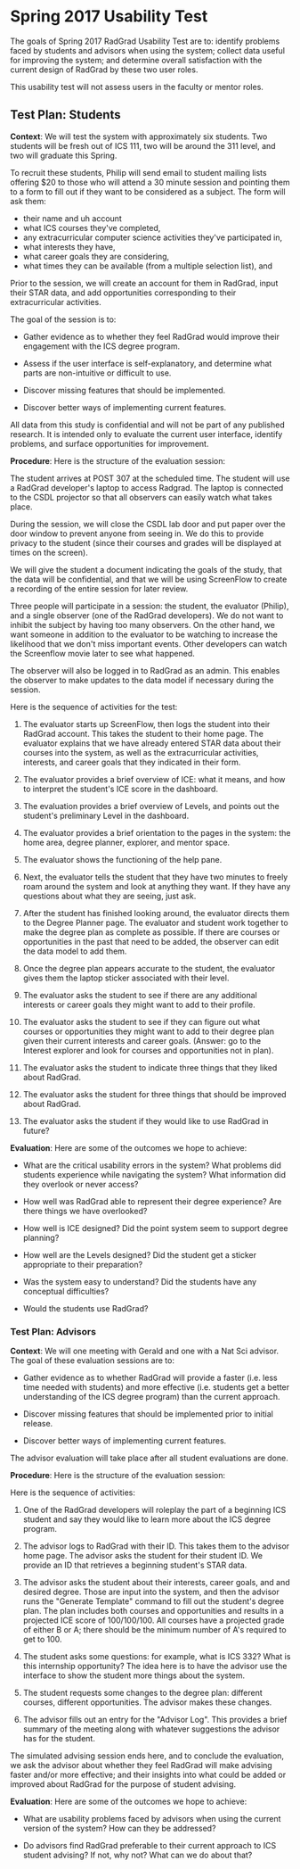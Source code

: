 # Spring 2017 Usability Test

The goals of Spring 2017 RadGrad Usability Test are to: identify problems faced by students and advisors when using the system; collect data useful for improving the system; and determine overall satisfaction with the current design of RadGrad by these two user roles. 

This usability test will not assess users in the faculty or mentor roles.

## Test Plan: Students

**Context**: We will test the system with approximately six students. Two students will be fresh out of ICS 111, two will be around the 311 level, and two will graduate this Spring.  

To recruit these students, Philip will send email to student mailing lists offering $20 to those who will attend a 30 minute session and pointing them to a form to fill out if they want to be considered as a subject. The form will ask them:
 
 * their name and uh account
 * what ICS courses they've completed,
 * any extracurricular computer science activities they've participated in, 
 * what interests they have, 
 * what career goals they are considering, 
 * what times they can be available (from a multiple selection list), and 

Prior to the session, we will create an account for them in RadGrad, input their STAR data, and add opportunities corresponding to their extracurricular activities.  

The goal of the session is to:

  * Gather evidence as to whether they feel RadGrad would improve their engagement with the ICS degree program.
  
  * Assess if the user interface is self-explanatory, and determine what parts are non-intuitive or difficult to use.

  * Discover missing features that should be implemented.

  * Discover better ways of implementing current features.
  
All data from this study is confidential and will not be part of any published research. It is intended only to evaluate the current user interface, identify problems, and surface opportunities for improvement.

**Procedure**: Here is the structure of the evaluation session:

The student arrives at POST 307 at the scheduled time.  The student will use a RadGrad developer's laptop to access Radgrad. The laptop is connected to the CSDL projector so that all observers can easily watch what takes place.  

During the session, we will close the CSDL lab door and put paper over the door window to prevent anyone from seeing in. We do this to provide privacy to the student (since their courses and grades will be displayed at times on the screen). 

We will give the student a document indicating the goals of the study, that the data will be confidential, and that we will be using ScreenFlow to create a recording of the entire session for later review.
 
Three people will participate in a session: the student, the evaluator (Philip), and a single observer (one of the RadGrad developers).  We do not want to inhibit the subject by having too many observers. On the other hand, we want someone in addition to the evaluator to be watching to increase the likelihood that we don't miss important events.  Other developers can watch the Screenflow movie later to see what happened.

The observer will also be logged in to RadGrad as an admin. This enables the observer to make updates to the data model if necessary during the session.

Here is the sequence of activities for the test:

1. The evaluator starts up ScreenFlow, then logs the student into their RadGrad account. This takes the student to their home page. The evaluator explains that we have already entered STAR data about their courses into the system, as well as the extracurricular activities, interests, and career goals that they indicated in their form. 

2. The evaluator provides a brief overview of ICE: what it means, and how to interpret the student's ICE score in the dashboard.

3. The evaluation provides a brief overview of Levels, and points out the student's preliminary Level in the dashboard. 

4. The evaluator provides a brief orientation to the pages in the system: the home area, degree planner, explorer, and mentor space. 

5. The evaluator shows the functioning of the help pane.

6. Next, the evaluator tells the student that they have two minutes to freely roam around the system and look at anything they want. If they have any questions about what they are seeing, just ask. 

7. After the student has finished looking around, the evaluator directs them to the Degree Planner page. The evaluator and student work together to make the degree plan as complete as possible. If there are courses or opportunities in the past that need to be added, the observer can edit the data model to add them.

8. Once the degree plan appears accurate to the student, the evaluator gives them the laptop sticker associated with their level.

9. The evaluator asks the student to see if there are any additional interests or career goals they might want to add to their profile.

10. The evaluator asks the student to see if they can figure out what courses or opportunities they might want to add to their degree plan given their current interests and career goals. (Answer: go to the Interest explorer and look for courses and opportunities not in plan).

11. The evaluator asks the student to indicate three things that they liked about RadGrad.

12. The evaluator asks the student for three things that should be improved about RadGrad.
 
13. The evaluator asks the student if they would like to use RadGrad in future?

**Evaluation**: Here are some of the outcomes we hope to achieve:

* What are the critical usability errors in the system? What problems did students experience while navigating the system? What information did they overlook or never access?

* How well was RadGrad able to represent their degree experience? Are there things we have overlooked?

* How well is ICE designed? Did the point system seem to support degree planning?

* How well are the Levels designed? Did the student get a sticker appropriate to their preparation?
 
* Was the system easy to understand? Did the students have any conceptual difficulties?

* Would the students use RadGrad?

### Test Plan: Advisors

**Context**: We will one meeting with Gerald and one with a Nat Sci advisor. The goal of these evaluation sessions are to:

  * Gather evidence as to whether RadGrad will provide a faster (i.e. less time needed with students) and more effective (i.e. students get a better understanding of the ICS degree program) than the current approach. 

  * Discover missing features that should be implemented prior to initial release.

  * Discover better ways of implementing current features.
  
The advisor evaluation will take place after all student evaluations are done. 
   
**Procedure**: Here is the structure of the evaluation session:

Here is the sequence of activities:

1. One of the RadGrad developers will roleplay the part of a beginning ICS student and say they would like to learn more about the ICS degree program.  

2. The advisor logs to RadGrad with their ID. This takes them to the advisor home page.  The advisor asks the student for their student ID. We provide an ID that retrieves a beginning student's STAR data. 

3. The advisor asks the student about their interests, career goals, and and desired degree. Those are input into the system, and then the advisor runs the "Generate Template" command to fill out the student's degree plan.  The plan includes both courses and opportunities and results in a projected ICE score of 100/100/100.  All courses have a projected grade of either B or A; there should be the minimum number of A's required to get to 100.   

4. The student asks some questions: for example, what is ICS 332?  What is this internship opportunity? The idea here is to have the advisor use the interface to show the student more things about the system. 

5. The student requests some changes to the degree plan: different courses, different opportunities. The advisor makes these changes.

5. The advisor fills out an entry for the "Advisor Log". This provides a brief summary of the meeting along with whatever suggestions the advisor has for the student. 

The simulated advising session ends here, and to conclude the evaluation, we ask the advisor about whether they feel RadGrad will make advising faster and/or more effective; and their insights into what could be added or improved about RadGrad for the purpose of student advising.

**Evaluation**: Here are some of the outcomes we hope to achieve:

* What are usability problems faced by advisors when using the current version of the system? How can they be addressed?

* Do advisors find RadGrad preferable to their current approach to ICS student advising? If not, why not? What can we do about that?



